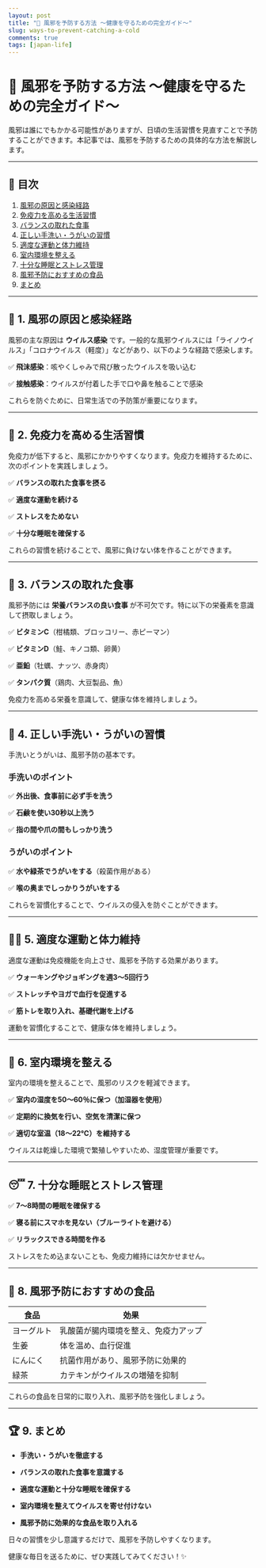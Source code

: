 ```yaml
---
layout: post
title: "🤧 風邪を予防する方法 ～健康を守るための完全ガイド～"
slug: ways-to-prevent-catching-a-cold
comments: true
tags: [japan-life]
---
```


# 🤧 風邪を予防する方法 ～健康を守るための完全ガイド～

風邪は誰にでもかかる可能性がありますが、日頃の生活習慣を見直すことで予防することができます。本記事では、風邪を予防するための具体的な方法を解説します。

---

## 📌 目次

1. [風邪の原因と感染経路](#-風邪の原因と感染経路)
2. [免疫力を高める生活習慣](#-免疫力を高める生活習慣)
3. [バランスの取れた食事](#-バランスの取れた食事)
4. [正しい手洗い・うがいの習慣](#-正しい手洗いうがいの習慣)
5. [適度な運動と体力維持](#-適度な運動と体力維持)
6. [室内環境を整える](#-室内環境を整える)
7. [十分な睡眠とストレス管理](#-十分な睡眠とストレス管理)
8. [風邪予防におすすめの食品](#-風邪予防におすすめの食品)
9. [まとめ](#-まとめ)

---

## 🦠 1. 風邪の原因と感染経路

風邪の主な原因は **ウイルス感染** です。一般的な風邪ウイルスには「ライノウイルス」「コロナウイルス（軽度）」などがあり、以下のような経路で感染します。

✅ **飛沫感染**：咳やくしゃみで飛び散ったウイルスを吸い込む

✅ **接触感染**：ウイルスが付着した手で口や鼻を触ることで感染

これらを防ぐために、日常生活での予防策が重要になります。

---

## 💪 2. 免疫力を高める生活習慣

免疫力が低下すると、風邪にかかりやすくなります。免疫力を維持するために、次のポイントを実践しましょう。

✅ **バランスの取れた食事を摂る**

✅ **適度な運動を続ける**

✅ **ストレスをためない**

✅ **十分な睡眠を確保する**

これらの習慣を続けることで、風邪に負けない体を作ることができます。

---

## 🥗 3. バランスの取れた食事

風邪予防には **栄養バランスの良い食事** が不可欠です。特に以下の栄養素を意識して摂取しましょう。

✅ **ビタミンC**（柑橘類、ブロッコリー、赤ピーマン）

✅ **ビタミンD**（鮭、キノコ類、卵黄）

✅ **亜鉛**（牡蠣、ナッツ、赤身肉）

✅ **タンパク質**（鶏肉、大豆製品、魚）

免疫力を高める栄養を意識して、健康な体を維持しましょう。

---

## 👐 4. 正しい手洗い・うがいの習慣

手洗いとうがいは、風邪予防の基本です。

### **手洗いのポイント**

✅ **外出後、食事前に必ず手を洗う**

✅ **石鹸を使い30秒以上洗う**

✅ **指の間や爪の間もしっかり洗う**

### **うがいのポイント**

✅ **水や緑茶でうがいをする**（殺菌作用がある）

✅ **喉の奥までしっかりうがいをする**

これらを習慣化することで、ウイルスの侵入を防ぐことができます。

---

## 🏃‍♂️ 5. 適度な運動と体力維持

適度な運動は免疫機能を向上させ、風邪を予防する効果があります。

✅ **ウォーキングやジョギングを週3～5回行う**

✅ **ストレッチやヨガで血行を促進する**

✅ **筋トレを取り入れ、基礎代謝を上げる**

運動を習慣化することで、健康な体を維持しましょう。

---

## 🌿 6. 室内環境を整える

室内の環境を整えることで、風邪のリスクを軽減できます。

✅ **室内の湿度を50～60％に保つ（加湿器を使用）**

✅ **定期的に換気を行い、空気を清潔に保つ**

✅ **適切な室温（18～22℃）を維持する**

ウイルスは乾燥した環境で繁殖しやすいため、湿度管理が重要です。

---

## 😴 7. 十分な睡眠とストレス管理

✅ **7～8時間の睡眠を確保する**

✅ **寝る前にスマホを見ない（ブルーライトを避ける）**

✅ **リラックスできる時間を作る**

ストレスをため込まないことも、免疫力維持には欠かせません。

---

## 🍋 8. 風邪予防におすすめの食品

| 食品 | 効果 |
|---|---|
| ヨーグルト | 乳酸菌が腸内環境を整え、免疫力アップ |
| 生姜 | 体を温め、血行促進 |
| にんにく | 抗菌作用があり、風邪予防に効果的 |
| 緑茶 | カテキンがウイルスの増殖を抑制 |

これらの食品を日常的に取り入れ、風邪予防を強化しましょう。

---

## 🏆 9. まとめ

- **手洗い・うがいを徹底する**

- **バランスの取れた食事を意識する**

- **適度な運動と十分な睡眠を確保する**

- **室内環境を整えてウイルスを寄せ付けない**

- **風邪予防に効果的な食品を取り入れる**

日々の習慣を少し意識するだけで、風邪を予防しやすくなります。

健康な毎日を送るために、ぜひ実践してみてください！✨